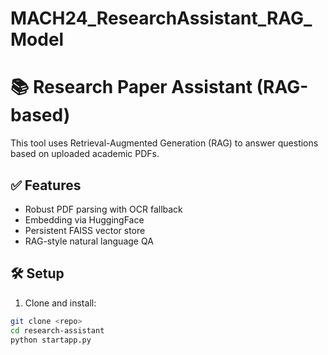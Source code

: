 # MACH24_ResearchAssistant_RAG_Model
# 📚 Research Paper Assistant (RAG-based)

This tool uses Retrieval-Augmented Generation (RAG) to answer questions based on uploaded academic PDFs.

## ✅ Features
- Robust PDF parsing with OCR fallback
- Embedding via HuggingFace
- Persistent FAISS vector store
- RAG-style natural language QA

## 🛠️ Setup

1. Clone and install:
```bash
git clone <repo>
cd research-assistant
python startapp.py
